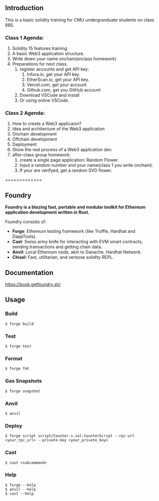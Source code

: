 
## Introduction
This is a basic solidity training for CMU undergranduate students on class 885.
### Class 1 Agenda: 
1. Solidity 15 features training.
2. A basic Web3 application structure.
3. Write down your name onchain(onclass homework)
4. Preparations for next class.
   1. register accounts and get API key:
      1. Infura.io, get your API key.
      2. EtherScan.io, get your API key.
      3. Vercel.com, get your account
      4. Github.com, get you GitHub account
   3. Download VSCode and install
   4. Or using online VSCode.
  
### Class 2 Agenda: 
1. How to create a Web3 applicaion?
2. Idea and architecture of the Web3 application
3. Onchain development
4. Offchain development
5. Deployment
6. Show the real process of a Web3 application dev.
7. after-class group homework:
   1. create a single page application: Random Flower.
   2. Input a random number and your name(class 1 you write onchain).
   3. If your are verifyed, get a random SVG flower.


=============
## Foundry

**Foundry is a blazing fast, portable and modular toolkit for Ethereum application development written in Rust.**

Foundry consists of:

-   **Forge**: Ethereum testing framework (like Truffle, Hardhat and DappTools).
-   **Cast**: Swiss army knife for interacting with EVM smart contracts, sending transactions and getting chain data.
-   **Anvil**: Local Ethereum node, akin to Ganache, Hardhat Network.
-   **Chisel**: Fast, utilitarian, and verbose solidity REPL.

## Documentation

https://book.getfoundry.sh/

## Usage

### Build

```shell
$ forge build
```

### Test

```shell
$ forge test
```

### Format

```shell
$ forge fmt
```

### Gas Snapshots

```shell
$ forge snapshot
```

### Anvil

```shell
$ anvil
```

### Deploy

```shell
$ forge script script/Counter.s.sol:CounterScript --rpc-url <your_rpc_url> --private-key <your_private_key>
```

### Cast

```shell
$ cast <subcommand>
```

### Help

```shell
$ forge --help
$ anvil --help
$ cast --help
```
